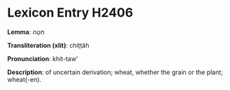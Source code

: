 # Lexicon Entry H2406

**Lemma**: חִטָּה

**Transliteration (xlit)**: chiṭṭâh

**Pronunciation**: khit-taw'

**Description**:
of uncertain derivation; wheat, whether the grain or the plant; wheat(-en).
